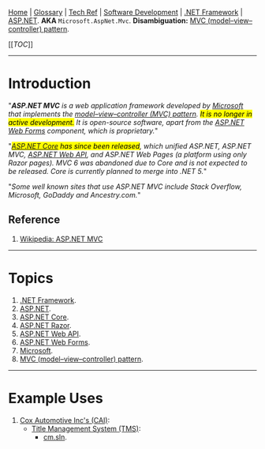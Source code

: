 [Home](/Slalom-LLC/Slalom-Consulting) | [Glossary](/Glossary) | [Tech Ref](/Tech-Ref) | [Software Development](/Tech-Ref/Software-Development) | [.NET Framework](/Tech-Ref/Software-Development/NET-Framework) | [ASP.NET](/Tech-Ref/Software-Development/NET-Framework/ASP.NET).
**AKA** `Microsoft.AspNet.Mvc`.
**Disambiguation:** [MVC (model–view–controller) pattern](/Tech-Ref/Software-Development/Software-Design-Pattern/MVC-\(Model-View-Controller\)).

[[_TOC_]]

---
# Introduction
"_***ASP.NET MVC*** is a web application framework developed by [Microsoft](/Tech-Ref/Microsoft) that implements the [model–view–controller (MVC) pattern](/Tech-Ref/Software-Development/Software-Design-Pattern/MVC-\(Model-View-Controller\)). <mark>It is no longer in active development.</mark> It is open-source software, apart from the [ASP.NET Web Forms](/Tech-Ref/Software-Development/NET-Framework/ASP.NET-Web-Forms) component, which is proprietary._"

"_<mark>[ASP.NET Core](/Tech-Ref/Software-Development/NET-Framework/ASP.NET-Core) has since been released</mark>, which unified ASP.NET, ASP.NET MVC, [ASP.NET Web API](/Tech-Ref/Software-Development/NET-Framework/ASP.NET/ASP.NET-Web-API), and ASP.NET Web Pages (a platform using only Razor pages). MVC 6 was abandoned due to Core and is not expected to be released. Core is currently planned to merge into .NET 5._"

"_Some well known sites that use ASP.NET MVC include Stack Overflow, Microsoft, GoDaddy and Ancestry.com._"

## Reference
1. [Wikipedia: ASP.NET MVC](https://en.wikipedia.org/wiki/ASP.NET_MVC)

---
# Topics
1. [.NET Framework](/Tech-Ref/Software-Development/NET-Framework).
1. [ASP.NET](/Tech-Ref/Software-Development/NET-Framework/ASP.NET).
1. [ASP.NET Core](/Tech-Ref/Software-Development/NET-Framework/ASP.NET-Core).
1. [ASP.NET Razor](/Tech-Ref/Software-Development/NET-Framework/ASP.NET/ASP.NET-Razor).
1. [ASP.NET Web API](/Tech-Ref/Software-Development/NET-Framework/ASP.NET/ASP.NET-Web-API).
1. [ASP.NET Web Forms](/Tech-Ref/Software-Development/NET-Framework/ASP.NET-Web-Forms).
1. [Microsoft](/Tech-Ref/Microsoft).
1. [MVC (model–view–controller) pattern](/Tech-Ref/Software-Development/Software-Design-Pattern/MVC-\(Model-View-Controller\)).

---
# Example Uses
1. [Cox Automotive Inc's (CAI)](/Clients/CAI-\(Cox-Automotive-Inc\)):
   - [Title Management System (TMS)](/Clients/CAI-\(Cox-Automotive-Inc\)/Infrastructure-\(CAI\)/Systems-and-Services-\(CAI\)/TMS):
      - [cm.sln](/Clients/CAI-\(Cox-Automotive-Inc\)/Infrastructure-\(CAI\)/Systems-and-Services-\(CAI\)/TMS/cm.sln#third-party-components).
